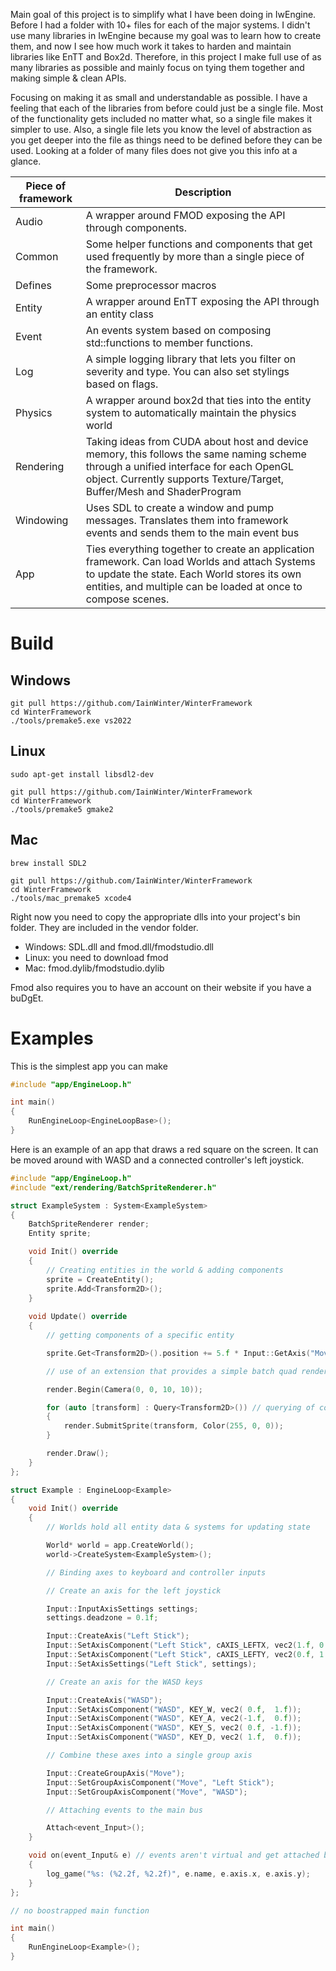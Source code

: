 Main goal of this project is to simplify what I have been doing in IwEngine. Before I had a folder with 10+ files for each of the major systems. I didn't use many libraries in IwEngine because my goal was to learn how to create them, and now I see how much work it takes to harden and maintain libraries like EnTT and Box2d. Therefore, in this project I make full use of as many libraries as possible and mainly focus on tying them together and making simple & clean APIs.

Focusing on making it as small and understandable as possible. I have a feeling that each of the libraries from before could just be a single file.
Most of the functionality gets included no matter what, so a single file makes it simpler to use. Also, a single file lets you know the level of abstraction as you get deeper into the file as things need to be defined before they can be used. Looking at a folder of many files does not give you this info at a glance.

| Piece of framework | Description |
| --- | --- |
| Audio | A wrapper around FMOD exposing the API through components. |
| Common | Some helper functions and components that get used frequently by more than a single piece of the framework. |
| Defines | Some preprocessor macros |
| Entity | A wrapper around EnTT exposing the API through an entity class |
| Event | An events system based on composing std::functions to member functions. |
| Log | A simple logging library that lets you filter on severity and type. You can also set stylings based on flags. |
| Physics | A wrapper around box2d that ties into the entity system to automatically maintain the physics world |
| Rendering | Taking ideas from CUDA about host and device memory, this follows the same naming scheme through a unified interface for each OpenGL object. Currently supports Texture/Target, Buffer/Mesh and ShaderProgram |
| Windowing | Uses SDL to create a window and pump messages. Translates them into framework events and sends them to the main event bus |
| App | Ties everything together to create an application framework. Can load Worlds and attach Systems to update the state. Each World stores its own entities, and multiple can be loaded at once to compose scenes. |

# Build

## Windows

```
git pull https://github.com/IainWinter/WinterFramework
cd WinterFramework
./tools/premake5.exe vs2022
```

## Linux

```
sudo apt-get install libsdl2-dev

git pull https://github.com/IainWinter/WinterFramework
cd WinterFramework
./tools/premake5 gmake2
```

## Mac

```
brew install SDL2

git pull https://github.com/IainWinter/WinterFramework
cd WinterFramework
./tools/mac_premake5 xcode4
```

Right now you need to copy the appropriate dlls into your project's bin folder. They are included in the vendor folder.
* Windows: SDL.dll and fmod.dll/fmodstudio.dll
* Linux: you need to download fmod
* Mac: fmod.dylib/fmodstudio.dylib

Fmod also requires you to have an account on their website if you have a buDgEt.

# Examples

This is the simplest app you can make

```c++
#include "app/EngineLoop.h"

int main()
{
	RunEngineLoop<EngineLoopBase>();
}
```

Here is an example of an app that draws a red square on the screen. It can be moved around with WASD and a connected controller's left joystick.

```c++
#include "app/EngineLoop.h"
#include "ext/rendering/BatchSpriteRenderer.h"

struct ExampleSystem : System<ExampleSystem>
{
	BatchSpriteRenderer render;
	Entity sprite;

	void Init() override
	{
		// Creating entities in the world & adding components
		sprite = CreateEntity();
		sprite.Add<Transform2D>();
	}
	
	void Update() override
	{
		// getting components of a specific entity

		sprite.Get<Transform2D>().position += 5.f * Input::GetAxis("Move") * Time::DeltaTime();

		// use of an extension that provides a simple batch quad renderer

		render.Begin(Camera(0, 0, 10, 10));

		for (auto [transform] : Query<Transform2D>()) // querying of components from ECS
		{
			render.SubmitSprite(transform, Color(255, 0, 0));
		}

		render.Draw();
	}
};

struct Example : EngineLoop<Example>
{
	void Init() override
	{
		// Worlds hold all entity data & systems for updating state

		World* world = app.CreateWorld();
		world->CreateSystem<ExampleSystem>();

		// Binding axes to keyboard and controller inputs

		// Create an axis for the left joystick 

		Input::InputAxisSettings settings;
		settings.deadzone = 0.1f;

		Input::CreateAxis("Left Stick");
		Input::SetAxisComponent("Left Stick", cAXIS_LEFTX, vec2(1.f, 0.f));
		Input::SetAxisComponent("Left Stick", cAXIS_LEFTY, vec2(0.f, 1.f));
		Input::SetAxisSettings("Left Stick", settings);

		// Create an axis for the WASD keys

		Input::CreateAxis("WASD");
		Input::SetAxisComponent("WASD", KEY_W, vec2( 0.f,  1.f));
		Input::SetAxisComponent("WASD", KEY_A, vec2(-1.f,  0.f));
		Input::SetAxisComponent("WASD", KEY_S, vec2( 0.f, -1.f));
		Input::SetAxisComponent("WASD", KEY_D, vec2( 1.f,  0.f));

		// Combine these axes into a single group axis

		Input::CreateGroupAxis("Move");
		Input::SetGroupAxisComponent("Move", "Left Stick");
		Input::SetGroupAxisComponent("Move", "WASD");

		// Attaching events to the main bus

		Attach<event_Input>();
	}

	void on(event_Input& e) // events aren't virtual and get attached by instance
	{
		log_game("%s: (%2.2f, %2.2f)", e.name, e.axis.x, e.axis.y);
	}
};

// no boostrapped main function

int main()
{
	RunEngineLoop<Example>();
}
```
